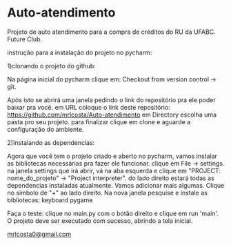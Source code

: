 # Auto-atendimento
Projeto de auto atendimento para a compra de créditos do RU da UFABC. 
Future Club.

instrução para a instalação do projeto no pycharm:



1)clonando o projeto do github:

Na página inicial do pycharm clique em: Checkout from version control -> git.

Após isto se abrirá uma janela pedindo o link do repositório pra ele poder baixar pra você.
em URL coloque o link deste repositório: https://github.com/mrlcosta/Auto-atendimento
em Directory escolha uma pasta pro seu projeto.
para finalizar clique em clone e aguarde a configuração do ambiente.

2)Instalando as dependencias:

Agora que você tem o projeto criado e aberto no pycharm, vamos instalar as bibliotecas necessárias pra fazer ele funcionar.
clique em File -> settings.
na janela settings que irá abrir, vá na aba esquerda e clique em "PROJECT: nome_do_projeto" -> "Project interpreter".
do lado direito estará todas as dependencias instaladas atualmente. Vamos adicionar mais algumas.
Clique no simbolo de "+" ao lado direito. Na nova janela pesquise e instale as bibliotecas:
keyboard
pygame

Faça o teste: clique no main.py com o botão direito e clique em run 'main'. O projeto deve ser executado com sucesso, abrindo a tela inicial.

mrlcosta0@gmail.com
